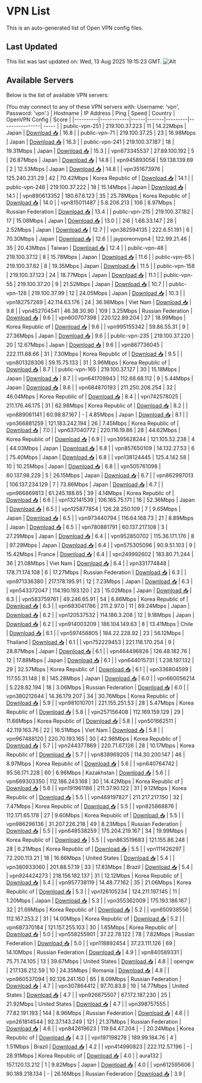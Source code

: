 # VPN List

This is an auto-generated list of Open VPN config files.

## Last Updated

This list was last updated on: Wed, 13 Aug 2025 19:15:23 GMT.
![Alt](https://repobeats.axiom.co/api/embed/186b98318ef1479477931607c1ad7d823f12451f.svg "Repobeats analytics image")

## Available Servers

Below is the list of available VPN servers:

(You may connect to any of these VPN servers with: Username: 'vpn', Password: 'vpn'.)
| Hostname | IP Address | Ping | Speed | Country | OpenVPN Config | Score |
|----------|------------|------|-------|---------|----------------| ----- |
| public-vpn-251 | 219.100.37.223 | 11 | 14.22Mbps | Japan | [Download 📥](./configs/server_0_JP.ovpn) | 16.8 |
| public-vpn-71 | 219.100.37.25 | 23 | 16.98Mbps | Japan | [Download 📥](./configs/server_1_JP.ovpn) | 16.3 |
| public-vpn-241 | 219.100.37.187 | 18 | 19.31Mbps | Japan | [Download 📥](./configs/server_2_JP.ovpn) | 15.3 |
| vpn673345537 | 27.89.100.192 | 5 | 26.87Mbps | Japan | [Download 📥](./configs/server_3_JP.ovpn) | 14.8 |
| vpn945893058 | 59.138.139.69 | 2 | 12.53Mbps | Japan | [Download 📥](./configs/server_4_JP.ovpn) | 14.8 |
| vpn351673976 | 125.240.231.29 | 42 | 70.42Mbps | Korea Republic of | [Download 📥](./configs/server_5_KR.ovpn) | 14.1 |
| public-vpn-246 | 219.100.37.222 | 18 | 15.14Mbps | Japan | [Download 📥](./configs/server_6_JP.ovpn) | 14.1 |
| vpn890613352 | 180.67.6.123 | 35 | 25.78Mbps | Korea Republic of | [Download 📥](./configs/server_7_KR.ovpn) | 14.0 |
| vpn815011487 | 5.8.206.213 | 106 | 8.97Mbps | Russian Federation | [Download 📥](./configs/server_8_RU.ovpn) | 13.4 |
| public-vpn-215 | 219.100.37.182 | 17 | 15.08Mbps | Japan | [Download 📥](./configs/server_9_JP.ovpn) | 13.0 |
| 2i6 | 1.66.33.147 | 28 | 2.52Mbps | Japan | [Download 📥](./configs/server_10_JP.ovpn) | 12.7 |
| vpn382594135 | 222.6.51.191 | 6 | 70.30Mbps | Japan | [Download 📥](./configs/server_11_JP.ovpn) | 12.6 |
| jayporeonvpn4 | 122.99.21.46 | 35 | 20.43Mbps | Taiwan | [Download 📥](./configs/server_12_TW.ovpn) | 12.4 |
| public-vpn-48 | 219.100.37.12 | 8 | 15.78Mbps | Japan | [Download 📥](./configs/server_13_JP.ovpn) | 11.6 |
| public-vpn-65 | 219.100.37.82 | 8 | 19.35Mbps | Japan | [Download 📥](./configs/server_14_JP.ovpn) | 11.5 |
| public-vpn-158 | 219.100.37.123 | 24 | 18.77Mbps | Japan | [Download 📥](./configs/server_15_JP.ovpn) | 11.1 |
| public-vpn-55 | 219.100.37.20 | 9 | 21.52Mbps | Japan | [Download 📥](./configs/server_16_JP.ovpn) | 10.7 |
| public-vpn-126 | 219.100.37.99 | 12 | 24.05Mbps | Japan | [Download 📥](./configs/server_17_JP.ovpn) | 10.3 |
| vpn182757269 | 42.114.63.176 | 24 | 36.98Mbps | Viet Nam | [Download 📥](./configs/server_18_VN.ovpn) | 9.8 |
| vpn452704541 | 46.38.30.90 | 109 | 3.25Mbps | Russian Federation | [Download 📥](./configs/server_19_RU.ovpn) | 9.6 |
| vpn600707398 | 220.122.89.204 | 27 | 18.99Mbps | Korea Republic of | [Download 📥](./configs/server_20_KR.ovpn) | 9.6 |
| vpn995155342 | 59.86.55.31 | 9 | 27.36Mbps | Japan | [Download 📥](./configs/server_21_JP.ovpn) | 9.6 |
| public-vpn-235 | 219.100.37.220 | 20 | 12.67Mbps | Japan | [Download 📥](./configs/server_22_JP.ovpn) | 9.6 |
| vpn867736045 | 222.111.88.66 | 31 | 7.30Mbps | Korea Republic of | [Download 📥](./configs/server_23_KR.ovpn) | 9.5 |
| vpn801328306 | 59.15.75.133 | 31 | 3.96Mbps | Korea Republic of | [Download 📥](./configs/server_24_KR.ovpn) | 8.7 |
| public-vpn-165 | 219.100.37.127 | 30 | 15.18Mbps | Japan | [Download 📥](./configs/server_25_JP.ovpn) | 8.7 |
| vpn641709943 | 112.68.68.112 | 9 | 5.44Mbps | Japan | [Download 📥](./configs/server_26_JP.ovpn) | 8.6 |
| vpn684870193 | 211.250.208.254 | 32 | 46.04Mbps | Korea Republic of | [Download 📥](./configs/server_27_KR.ovpn) | 8.4 |
| vpn742578025 | 211.176.46.175 | 31 | 62.98Mbps | Korea Republic of | [Download 📥](./configs/server_28_KR.ovpn) | 8.2 |
| vpn889061141 | 60.98.87.167 | - | 4.85Mbps | Japan | [Download 📥](./configs/server_29_JP.ovpn) | 8.1 |
| vpn366881259 | 121.183.242.194 | 26 | 7.45Mbps | Korea Republic of | [Download 📥](./configs/server_30_KR.ovpn) | 7.0 |
| vpn637040772 | 220.116.19.86 | 28 | 44.62Mbps | Korea Republic of | [Download 📥](./configs/server_31_KR.ovpn) | 6.9 |
| vpn395628244 | 121.105.52.238 | 4 | 44.03Mbps | Japan | [Download 📥](./configs/server_32_JP.ovpn) | 6.8 |
| vpn857650109 | 14.132.27.53 | 6 | 75.40Mbps | Japan | [Download 📥](./configs/server_33_JP.ovpn) | 6.8 |
| vpn138124445 | 125.4.142.58 | 10 | 10.25Mbps | Japan | [Download 📥](./configs/server_34_JP.ovpn) | 6.8 |
| vpn505761098 | 60.137.98.229 | 5 | 26.15Mbps | Japan | [Download 📥](./configs/server_35_JP.ovpn) | 6.7 |
| vpn862997013 | 106.137.234.129 | 7 | 73.86Mbps | Japan | [Download 📥](./configs/server_36_JP.ovpn) | 6.7 |
| vpn966869813 | 61.245.188.65 | 39 | 4.14Mbps | Korea Republic of | [Download 📥](./configs/server_37_KR.ovpn) | 6.6 |
| vpn132141539 | 106.165.75.171 | 16 | 52.36Mbps | Japan | [Download 📥](./configs/server_38_JP.ovpn) | 6.5 |
| vpn125877854 | 126.28.250.109 | 7 | 9.65Mbps | Japan | [Download 📥](./configs/server_39_JP.ovpn) | 6.5 |
| vpn973440794 | 116.64.168.73 | 21 | 8.89Mbps | Japan | [Download 📥](./configs/server_40_JP.ovpn) | 6.5 |
| vpn780881791 | 60.137.217.108 | 3 | 27.29Mbps | Japan | [Download 📥](./configs/server_41_JP.ovpn) | 6.4 |
| vpn952850702 | 115.36.171.176 | 8 | 97.29Mbps | Japan | [Download 📥](./configs/server_42_JP.ovpn) | 6.4 |
| vpn575305096 | 90.9.51.103 | 9 | 15.42Mbps | France | [Download 📥](./configs/server_43_FR.ovpn) | 6.4 |
| vpn249992602 | 183.80.71.244 | 36 | 21.08Mbps | Viet Nam | [Download 📥](./configs/server_44_VN.ovpn) | 6.4 |
| vpn331774848 | 178.71.174.108 | 6 | 17.27Mbps | Russian Federation | [Download 📥](./configs/server_45_RU.ovpn) | 6.3 |
| vpn971336380 | 217.178.195.91 | 12 | 7.23Mbps | Japan | [Download 📥](./configs/server_46_JP.ovpn) | 6.3 |
| vpn543372047 | 114.190.193.120 | 23 | 15.02Mbps | Japan | [Download 📥](./configs/server_47_JP.ovpn) | 6.3 |
| vpn583759761 | 49.246.65.91 | 54 | 6.86Mbps | Korea Republic of | [Download 📥](./configs/server_48_KR.ovpn) | 6.3 |
| vpn683041786 | 211.2.97.0 | 11 | 89.24Mbps | Japan | [Download 📥](./configs/server_49_JP.ovpn) | 6.2 |
| vpn120537532 | 114.186.3.208 | 12 | 9.18Mbps | Japan | [Download 📥](./configs/server_50_JP.ovpn) | 6.2 |
| vpn914003209 | 186.104.149.63 | 8 | 13.41Mbps | Chile | [Download 📥](./configs/server_51_CL.ovpn) | 6.1 |
| vpn597458805 | 184.22.228.92 | 23 | 56.12Mbps | Thailand | [Download 📥](./configs/server_52_TH.ovpn) | 6.1 |
| vpn752229453 | 221.118.170.254 | 9 | 28.87Mbps | Japan | [Download 📥](./configs/server_53_JP.ovpn) | 6.1 |
| vpn464496826 | 126.48.182.76 | 12 | 17.88Mbps | Japan | [Download 📥](./configs/server_54_JP.ovpn) | 6.1 |
| vpn644015731 | 1.238.197.132 | 29 | 32.57Mbps | Korea Republic of | [Download 📥](./configs/server_55_KR.ovpn) | 6.1 |
| vpn336804599 | 117.55.31.148 | 8 | 145.28Mbps | Japan | [Download 📥](./configs/server_56_JP.ovpn) | 6.0 |
| vpn660056214 | 5.228.82.194 | 18 | 3.06Mbps | Russian Federation | [Download 📥](./configs/server_57_RU.ovpn) | 6.0 |
| vpn380212644 | 14.36.179.207 | 34 | 30.76Mbps | Korea Republic of | [Download 📥](./configs/server_58_KR.ovpn) | 5.9 |
| vpn981010701 | 221.155.251.53 | 28 | 5.47Mbps | Korea Republic of | [Download 📥](./configs/server_59_KR.ovpn) | 5.8 |
| vpn257156408 | 112.169.159.129 | 29 | 11.66Mbps | Korea Republic of | [Download 📥](./configs/server_60_KR.ovpn) | 5.8 |
| vpn501662511 | 42.119.163.76 | 22 | 16.51Mbps | Viet Nam | [Download 📥](./configs/server_61_VN.ovpn) | 5.8 |
| vpn967488120 | 220.70.193.165 | 30 | 42.98Mbps | Korea Republic of | [Download 📥](./configs/server_62_KR.ovpn) | 5.7 |
| vpn244377869 | 220.71.67.126 | 28 | 10.17Mbps | Korea Republic of | [Download 📥](./configs/server_63_KR.ovpn) | 5.7 |
| vpn838969205 | 114.30.200.147 | 46 | 8.97Mbps | Korea Republic of | [Download 📥](./configs/server_64_KR.ovpn) | 5.6 |
| vpn640764742 | 95.56.171.228 | 60 | 6.96Mbps | Kazakhstan | [Download 📥](./configs/server_65_KZ.ovpn) | 5.6 |
| vpn669303350 | 112.186.243.168 | 30 | 14.42Mbps | Korea Republic of | [Download 📥](./configs/server_66_KR.ovpn) | 5.6 |
| vpn191961186 | 211.37.90.122 | 31 | 9.12Mbps | Korea Republic of | [Download 📥](./configs/server_67_KR.ovpn) | 5.5 |
| vpn469197827 | 211.217.217.150 | 32 | 7.47Mbps | Korea Republic of | [Download 📥](./configs/server_68_KR.ovpn) | 5.5 |
| vpn825868876 | 112.171.65.178 | 27 | 9.60Mbps | Korea Republic of | [Download 📥](./configs/server_69_KR.ovpn) | 5.5 |
| vpn986296136 | 31.207.226.218 | 49 | 8.23Mbps | Russian Federation | [Download 📥](./configs/server_70_RU.ovpn) | 5.5 |
| vpn648538259 | 175.204.219.167 | 34 | 19.99Mbps | Korea Republic of | [Download 📥](./configs/server_71_KR.ovpn) | 5.5 |
| vpn863519683 | 121.155.86.248 | 28 | 6.21Mbps | Korea Republic of | [Download 📥](./configs/server_72_KR.ovpn) | 5.5 |
| vpn111426297 | 72.200.113.21 | 18 | 16.66Mbps | United States | [Download 📥](./configs/server_73_US.ovpn) | 5.4 |
| vpn380933060 | 201.88.57.19 | 33 | 17.83Mbps | Brazil | [Download 📥](./configs/server_74_BR.ovpn) | 5.4 |
| vpn924424273 | 218.156.182.137 | 31 | 12.12Mbps | Korea Republic of | [Download 📥](./configs/server_75_KR.ovpn) | 5.4 |
| vpn957738119 | 14.48.77.162 | 35 | 21.06Mbps | Korea Republic of | [Download 📥](./configs/server_76_KR.ovpn) | 5.3 |
| vpn126105234 | 124.211.197.145 | 11 | 1.20Mbps | Japan | [Download 📥](./configs/server_77_JP.ovpn) | 5.3 |
| vpn355362009 | 175.193.186.167 | 32 | 21.69Mbps | Korea Republic of | [Download 📥](./configs/server_78_KR.ovpn) | 5.2 |
| vpn650938556 | 112.167.253.2 | 31 | 14.00Mbps | Korea Republic of | [Download 📥](./configs/server_79_KR.ovpn) | 5.2 |
| vpn687370184 | 121.157.255.103 | 30 | 1.65Mbps | Korea Republic of | [Download 📥](./configs/server_80_KR.ovpn) | 5.0 |
| vpn558255901 | 37.22.78.122 | 78 | 7.82Mbps | Russian Federation | [Download 📥](./configs/server_81_RU.ovpn) | 5.0 |
| vpn118892454 | 37.23.111.126 | 69 | 14.10Mbps | Russian Federation | [Download 📥](./configs/server_82_RU.ovpn) | 4.9 |
| vpn840589331 | 75.71.74.105 | 13 | 39.67Mbps | United States | [Download 📥](./configs/server_83_US.ovpn) | 4.8 |
| opengw | 217.138.212.59 | 10 | 24.35Mbps | Romania | [Download 📥](./configs/server_84_RO.ovpn) | 4.8 |
| vpn960537094 | 92.126.241.150 | 85 | 8.09Mbps | Russian Federation | [Download 📥](./configs/server_85_RU.ovpn) | 4.7 |
| vpn307864412 | 97.70.83.8 | 19 | 14.77Mbps | United States | [Download 📥](./configs/server_86_US.ovpn) | 4.7 |
| vpn926675507 | 67.172.187.230 | 25 | 21.92Mbps | United States | [Download 📥](./configs/server_87_US.ovpn) | 4.7 |
| vpn398757555 | 77.82.191.193 | 144 | 8.96Mbps | Russian Federation | [Download 📥](./configs/server_88_RU.ovpn) | 4.6 |
| vpn261814544 | 92.37.143.249 | 121 | 21.37Mbps | Russian Federation | [Download 📥](./configs/server_89_RU.ovpn) | 4.6 |
| vpn842619623 | 119.64.47.204 | - | 20.24Mbps | Korea Republic of | [Download 📥](./configs/server_90_KR.ovpn) | 4.3 |
| vpn197198278 | 189.99.184.76 | 4 | 1.51Mbps | Brazil | [Download 📥](./configs/server_91_BR.ovpn) | 4.2 |
| vpn414990823 | 222.112.57.196 | - | 28.91Mbps | Korea Republic of | [Download 📥](./configs/server_92_KR.ovpn) | 4.0 |
| aura132 | 157.120.13.212 | 1 | 9.82Mbps | Japan | [Download 📥](./configs/server_93_JP.ovpn) | 4.0 |
| vpn612595606 | 90.189.218.134 | - | 26.16Mbps | Russian Federation | [Download 📥](./configs/server_94_RU.ovpn) | 3.9 |
